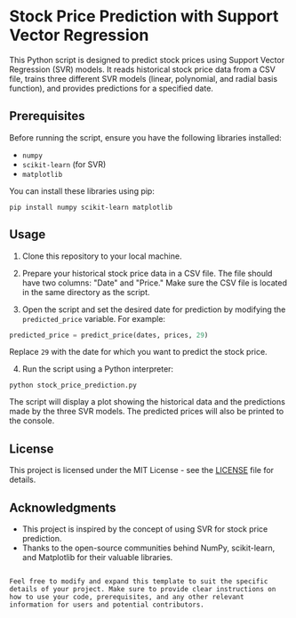 
# Stock Price Prediction with Support Vector Regression

This Python script is designed to predict stock prices using Support Vector Regression (SVR) models. It reads historical stock price data from a CSV file, trains three different SVR models (linear, polynomial, and radial basis function), and provides predictions for a specified date.

## Prerequisites

Before running the script, ensure you have the following libraries installed:

- `numpy`
- `scikit-learn` (for SVR)
- `matplotlib`

You can install these libraries using pip:

```
pip install numpy scikit-learn matplotlib
```

## Usage

1. Clone this repository to your local machine.

2. Prepare your historical stock price data in a CSV file. The file should have two columns: "Date" and "Price." Make sure the CSV file is located in the same directory as the script.

3. Open the script and set the desired date for prediction by modifying the `predicted_price` variable. For example:

```python
predicted_price = predict_price(dates, prices, 29)
```

Replace `29` with the date for which you want to predict the stock price.

4. Run the script using a Python interpreter:

```
python stock_price_prediction.py
```

The script will display a plot showing the historical data and the predictions made by the three SVR models. The predicted prices will also be printed to the console.


## License

This project is licensed under the MIT License - see the [LICENSE](LICENSE) file for details.

## Acknowledgments

- This project is inspired by the concept of using SVR for stock price prediction.
- Thanks to the open-source communities behind NumPy, scikit-learn, and Matplotlib for their valuable libraries.
```

Feel free to modify and expand this template to suit the specific details of your project. Make sure to provide clear instructions on how to use your code, prerequisites, and any other relevant information for users and potential contributors.
